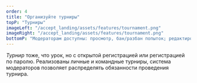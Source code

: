 ```yaml
---
order: 4
title: "Организуйте турниры"
topP: "Турниры"
imageLeft: "/accept_landing/assets/features/tournament.png"
imageRight: "/accept_landing/assets/features/tournament.png"
bottomP: "Модераторам доступны: просмотр, бан/разбан попыток; редактирование задач и их порядка; бан/разбан участников и команд; создание уведомлений участникам и все что доступно в панели управления уроком"
---
```


_Турнир_ тоже, что урок, но с открытой регистрацией или регистрацией по паролю. Реализованы личные и командные турниры, система модераторов позволяет распределять обязанности проведения турнира.
